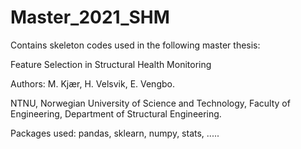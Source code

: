 # Master_2021_SHM

Contains skeleton codes used in the following master thesis:

Feature Selection in Structural Health Monitoring
 
Authors: M. Kjær, H. Velsvik, E. Vengbo.

NTNU,
Norwegian University of Science and Technology,
Faculty of Engineering,
Department of Structural Engineering.


Packages used:
pandas, sklearn, numpy, stats, .....
